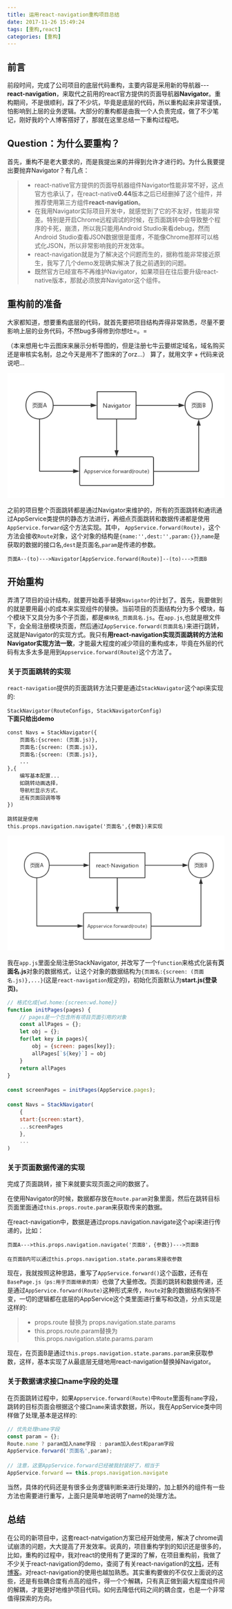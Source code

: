 ```yaml
---
title: 运用react-navigation重构项目总结
date: 2017-11-26 15:49:24
tags: [重构,react] 
categories: [重构]
---
```


## 前言

前段时间，完成了公司项目的底层代码重构，主要内容是采用新的导航器---**react-navigation**，来取代之前用的react官方提供的页面导航器**Navigator**。重构期间，不是很顺利，踩了不少坑，毕竟是底层的代码，所以重构起来非常谨慎，怕影响到上层的业务逻辑。大部分的重构都是由我一个人负责完成，做了不少笔记，刚好我的个人博客撘好了，那就在这里总结一下重构过程吧。

## Question：为什么要重构？

首先，重构不是老大要求的，而是我提出来的并得到允许才进行的。为什么我要提出要抛弃Navigator？有几点：

> * react-native官方提供的页面导航器组件Navigator性能非常不好，这点官方也承认了，在react-native**0.44**版本之后已经删掉了这个组件，并推荐使用第三方组件**react-navigation**。
> * 在我用Navigator实际项目开发中，就感觉到了它的不友好，性能非常差。特别是开启Chrome远程调试的时候，在页面跳转中会导致整个程序的卡死，崩溃，所以我只能用Android Studio来看debug，然而Android Studio查看JSON数据很是蛋疼，不能像Chrome那样可以格式化JSON，所以非常影响我的开发效率。
> * react-navigation就是为了解决这个问题而生的，据称性能非常接近原生，我写了几个demo发现确实解决了我之前遇到的问题。
> * 既然官方已经宣布不再维护Navigator，如果项目在往后要升级react-native版本，那就必须放弃Navigator这个组件。

## 重构前的准备

大家都知道，想要重构底层的代码，就首先要把项目结构弄得非常熟悉，尽量不要影响上层的业务代码，不然bug多得修到你想吐=。=

（本来想用七牛云图床来展示分析导图的，但是注册七牛云要绑定域名，域名购买还是审核实名制，总之今天是用不了图床的了orz...）
算了，就用文字 + 代码来说说吧...

!["基本逻辑"](./img/2017/G1.png)  

之前的项目整个页面跳转都是通过Navigator来维护的，所有的页面跳转和通讯通过AppService类提供的静态方法进行，再细点页面跳转和数据传递都是使用`AppService.forward`这个方法实现。其中，
`AppService.forward(Route)`，这个方法会接收`Route`对象，这个对象的结构是`{name:'',dest:'',param:{}}`,`name`是获取的数据的接口名,`dest`是页面名,`param`是传递的参数。

    页面A--(to)--->Navigator[AppService.forward(Route)]--(to)--->页面B

## 开始重构

弄清了项目的设计结构，就要开始着手替换`Navigator`的计划了。首先，我要做到的就是要用最小的成本来实现组件的替换。当前项目的页面结构分为多个模块，每个模块下又具分为多个子页面，都是`模块名_页面具名.js`。在`app.js`,也就是根文件下，会全局注册模块页面，然后通过`AppService.forward(页面具名)`来进行跳转，这就是Navigator的实现方式。我只有**用react-navigation实现页面跳转的方法和Navigator实现方法一致**，才能最大程度的减少项目的重构成本，毕竟在外层的代码有太多太多是用到`Appservice.forward(Route)`这个方法了。

### 关于页面跳转的实现

`react-navigation`提供的页面跳转方法只要是通过`StackNavigator`这个api来实现的:<br>

`StackNavigator(RouteConfigs, StackNavigatorConfig)`<br>
**下面只给出demo**

    const Navs = StackNavigator({
        页面名:{screen: (页面.js)},
        页面名:{screen: (页面.js)},
        页面名:{screen: (页面.js)},
        ...
    },{
        编写基本配置...
        如跳转动画选择，
        导航栏显示方式，
        还有页面回调等等
    })

    跳转就是使用
    this.props.navigation.navigate('页面名',{参数})来实现

!["基本逻辑"](./img/2017/G2.png)

我在`app.js`里面全局注册StackNavigator, 并改写了一个`function`来格式化装有**页面名.js**对象的数据格式，让这个对象的数据结构为`{页面名:{screen: (页面名.js)},...}`(这是`react-navigation`规定的)，初始化页面默认为**start.js(登录页)**。

```javascript
// 格式化成{wd.home:{screen:wd.home}}
function initPages(pages) {
	// pages是一个包含所有项目页面引用的对象
	const allPages = {};
	let obj = {};
	for(let key in pages){
		obj = {screen: pages[key]};
		allPages[`${key}`] = obj
	}
	return allPages
}

const screenPages = initPages(AppService.pages);

const Navs = StackNavigator(
    {
	start:{screen:start},
	...screenPages
    }, 
    ...
)
```

### 关于页面数据传递的实现

完成了页面跳转，接下来就要实现页面之间的数据了。

在使用Navigator的时候，数据都存放在`Route.param`对象里面，然后在跳转目标页面里面通过`this.props.route.param`来获取传来的数据。

在react-navigation中，数据是通过props.navigation.navigate这个api来进行传递的，比如：

    页面A--->this.props.navigation.navigate('页面B'，{参数})--->页面B

    在页面B内可以通过this.props.navigation.state.params来接收参数

现在，我就按照这种思路，重写了`AppService.forward()`这个函数，还有在`BasePage.js（ps:用于页面继承的类）`也做了大量修改。页面的跳转和数据传递，还是通过`AppService.forward(Route)`这种形式来传，`Route`对象的数据结构保持不变，一切的逻辑都在底层的AppService这个类里面进行重写和改造，分点实现是这样的:

> * props.route 替换为 props.navigation.state.params
> * this.props.route.param替换为this.props.navigation.state.params.param

现在，在页面B是通过`this.props.navigation.state.params.param`来获取参数，这样，基本实现了从最底层无缝地用react-navigation替换掉Navigator。

### 关于数据请求接口name字段的处理

在页面跳转过程中，如果`Appservice.forward(Route)`中`Route`里面有`name`字段，跳转的目标页面会根据这个接口`name`来请求数据，所以，我在AppService类中同样做了处理,基本是这样的:

```JavaScript
// 优先处理name字段
const param = {};
Route.name ? param加入name字段 : param加入dest和param字段
AppService.forward('页面名',param);

// 注意，这里AppService.forward已经被我封装好了，相当于
AppService.forward == this.props.navigation.navigate
```

当然，具体的代码还是有很多业务逻辑判断来进行处理的，加上额外的组件有一些方法也需要进行重写，上面只是简单地说明了name的处理方法。

## 总结

在公司的新项目中，这套react-natvigation方案已经开始使用，解决了chrome调试崩溃的问题，大大提高了开发效率。说真的，项目重构学到的知识还是很多的，比如，重构的过程中，我对react的使用有了更深的了解，在项目重构前，我做了不少关于react-navigation的demo，查阅了有关react-navigation的[文档](https://reactnavigation.org/docs/intro/)，还有[博客](http://blog.csdn.net/sinat_17775997/article/details/70176688)。对react-navigation的使用也越加熟悉。其实重构要做的不仅仅上面说的这些，还是有些耦合度有点高的组件，得一个个解耦，只有真正做到最大程度组件间的解耦，才能更好地维护项目代码。如何去降低代码之间的耦合度，也是一个非常值得探索的方向。





